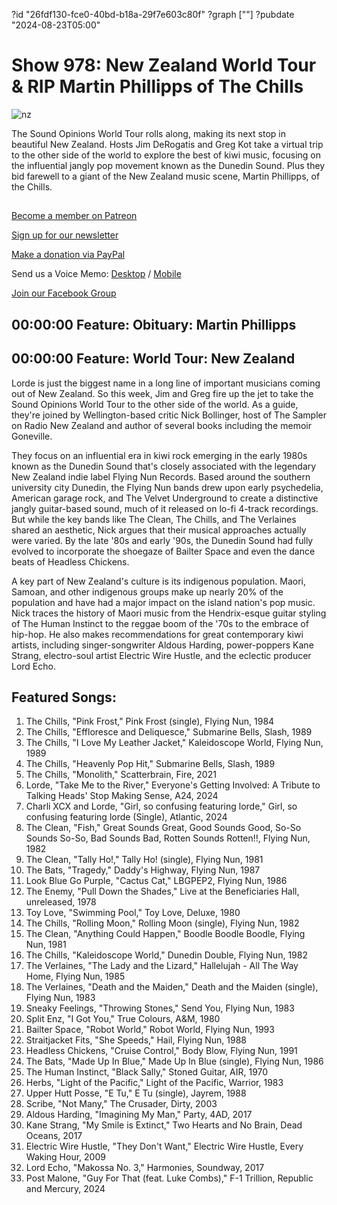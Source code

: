 ?id "26fdf130-fce0-40bd-b18a-29f7e603c80f"
?graph [""]
?pubdate "2024-08-23T05:00"
# Show 978: New Zealand World Tour & RIP Martin Phillipps of The Chills

![nz](https://static.soundopinions.org/images/2024/nz.png)

The Sound Opinions World Tour rolls along, making its next stop in beautiful New Zealand. Hosts Jim DeRogatis and Greg Kot take a virtual trip to the other side of the world to explore the best of kiwi music, focusing on the influential jangly pop movement known as the Dunedin Sound. Plus they bid farewell to a giant of the New Zealand music scene, Martin Phillipps, of the Chills.



## 

[Become a member on Patreon](https://bit.ly/3slWZvc)

[Sign up for our newsletter](https://bit.ly/3eEvRnG)

[Make a donation via PayPal](https://bit.ly/3dmt9lU)

Send us a Voice Memo: [Desktop](http://bit.ly/2RyD5Ah) / [Mobile](http://sayhi.chat/soundops)

[Join our Facebook Group](https://bit.ly/3sivr9T)



## 00:00:00 Feature: Obituary: Martin Phillipps



## 00:00:00 Feature: World Tour: New Zealand

Lorde is just the biggest name in a long line of important musicians coming out of New Zealand. So this week, Jim and Greg fire up the jet to take the Sound Opinions World Tour to the other side of the world. As a guide, they're joined by Wellington-based critic Nick Bollinger, host of The Sampler on Radio New Zealand and author of several books including the memoir Goneville.

They focus on an influential era in kiwi rock emerging in the early 1980s known as the Dunedin Sound that's closely associated with the legendary New Zealand indie label Flying Nun Records. Based around the southern university city Dunedin, the Flying Nun bands drew upon early psychedelia, American garage rock, and The Velvet Underground to create a distinctive jangly guitar-based sound, much of it released on lo-fi 4-track recordings. But while the key bands like The Clean, The Chills, and The Verlaines shared an aesthetic, Nick argues that their musical approaches actually were varied. By the late '80s and early '90s, the Dunedin Sound had fully evolved to incorporate the shoegaze of Bailter Space and even the dance beats of Headless Chickens.

A key part of New Zealand's culture is its indigenous population. Maori, Samoan, and other indigenous groups make up nearly 20% of the population and have had a major impact on the island nation's pop music. Nick traces the history of Maori music from the Hendrix-esque guitar styling of The Human Instinct to the reggae boom of the '70s to the embrace of hip-hop. He also makes recommendations for great contemporary kiwi artists, including singer-songwriter Aldous Harding, power-poppers Kane Strang, electro-soul artist Electric Wire Hustle, and the eclectic producer Lord Echo. 



## Featured Songs:

1. The Chills, "Pink Frost," Pink Frost (single), Flying Nun, 1984
2. The Chills, "Effloresce and Deliquesce," Submarine Bells, Slash, 1989
3. The Chills, "I Love My Leather Jacket," Kaleidoscope World, Flying Nun, 1989
4. The Chills, "Heavenly Pop Hit," Submarine Bells, Slash, 1989
5. The Chills, "Monolith," Scatterbrain, Fire, 2021
6. Lorde, "Take Me to the River," Everyone's Getting Involved: A Tribute to Talking Heads' Stop Making Sense, A24, 2024
7. Charli XCX and Lorde, "Girl, so confusing featuring lorde," Girl, so confusing featuring lorde (Single), Atlantic, 2024
8. The Clean, "Fish," Great Sounds Great, Good Sounds Good, So-So Sounds So-So, Bad Sounds Bad, Rotten Sounds Rotten!!, Flying Nun, 1982
9. The Clean, "Tally Ho!," Tally Ho! (single), Flying Nun, 1981
10. The Bats, "Tragedy," Daddy's Highway, Flying Nun, 1987
11. Look Blue Go Purple, "Cactus Cat," LBGPEP2, Flying Nun, 1986
12. The Enemy, "Pull Down the Shades," Live at the Beneficiaries Hall, unreleased, 1978
13. Toy Love, "Swimming Pool," Toy Love, Deluxe, 1980
14. The Chills, "Rolling Moon," Rolling Moon (single), Flying Nun, 1982
15. The Clean, "Anything Could Happen," Boodle Boodle Boodle, Flying Nun, 1981
16. The Chills, "Kaleidoscope World," Dunedin Double, Flying Nun, 1982
17. The Verlaines, "The Lady and the Lizard," Hallelujah - All The Way Home, Flying Nun, 1985
18. The Verlaines, "Death and the Maiden," Death and the Maiden (single), Flying Nun, 1983
19. Sneaky Feelings, "Throwing Stones," Send You, Flying Nun, 1983
20. Split Enz, "I Got You," True Colours, A&M, 1980
21. Bailter Space, "Robot World," Robot World, Flying Nun, 1993
22. Straitjacket Fits, "She Speeds," Hail, Flying Nun, 1988
23. Headless Chickens, "Cruise Control," Body Blow, Flying Nun, 1991
24. The Bats, "Made Up In Blue," Made Up In Blue (single), Flying Nun, 1986
25. The Human Instinct, "Black Sally," Stoned Guitar, AIR, 1970
26. Herbs, "Light of the Pacific," Light of the Pacific, Warrior, 1983
27. Upper Hutt Posse, "E Tu," E Tu (single), Jayrem, 1988
28. Scribe, "Not Many," The Crusader, Dirty, 2003
29. Aldous Harding, "Imagining My Man," Party, 4AD, 2017
30. Kane Strang, "My Smile is Extinct," Two Hearts and No Brain, Dead Oceans, 2017
31. Electric Wire Hustle, "They Don't Want," Electric Wire Hustle, Every Waking Hour, 2009
32. Lord Echo, "Makossa No. 3," Harmonies, Soundway, 2017
33. Post Malone, "Guy For That (feat. Luke Combs)," F-1 Trillion, Republic and Mercury, 2024